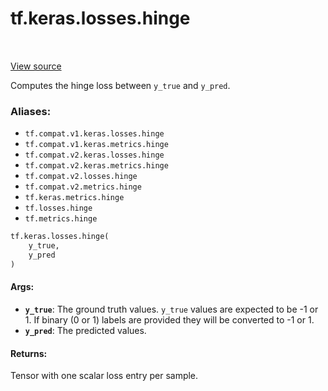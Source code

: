 <div itemscope itemtype="http://developers.google.com/ReferenceObject">
<meta itemprop="name" content="tf.keras.losses.hinge" />
<meta itemprop="path" content="Stable" />
</div>

# tf.keras.losses.hinge

<!-- Insert buttons -->

<table class="tfo-notebook-buttons tfo-api" align="left">
</table>

<a target="_blank" href="/code/stable/tensorflow/python/keras/losses.py">View source</a>



<!-- Start diff -->
Computes the hinge loss between `y_true` and `y_pred`.

### Aliases:

* `tf.compat.v1.keras.losses.hinge`
* `tf.compat.v1.keras.metrics.hinge`
* `tf.compat.v2.keras.losses.hinge`
* `tf.compat.v2.keras.metrics.hinge`
* `tf.compat.v2.losses.hinge`
* `tf.compat.v2.metrics.hinge`
* `tf.keras.metrics.hinge`
* `tf.losses.hinge`
* `tf.metrics.hinge`


``` python
tf.keras.losses.hinge(
    y_true,
    y_pred
)
```



<!-- Placeholder for "Used in" -->


#### Args:


* <b>`y_true`</b>: The ground truth values. `y_true` values are expected to be -1 or 1.
  If binary (0 or 1) labels are provided they will be converted to -1 or 1.
* <b>`y_pred`</b>: The predicted values.


#### Returns:

Tensor with one scalar loss entry per sample.
